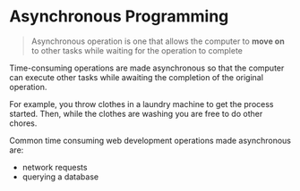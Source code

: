 # Asynchronous Programming

> Asynchronous operation is one that allows the computer to **move on** to other tasks while waiting for the operation to complete

Time-consuming operations are made asynchronous so that the computer can execute other tasks while awaiting the completion of the original operation.

For example, you throw clothes in a laundry machine to get the process started. Then, while the clothes are washing you are free to do other chores.

Common time consuming web development operations made asynchronous are:
- network requests
- querying a database